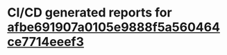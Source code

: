 # CI/CD generated reports for [afbe691907a0105e9888f5a560464ce7714eeef3](https://github.com/hydephp/develop/commit/afbe691907a0105e9888f5a560464ce7714eeef3)
